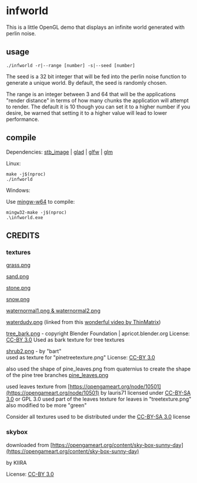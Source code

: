 # infworld

This is a little OpenGL demo that displays an infinite world generated with
perlin noise.

## usage

```
./infworld -r|--range [number] -s|--seed [number]
```

The seed is a 32 bit integer that will be fed into the perlin noise function
to generate a unique world. By default, the seed is randomly chosen.

The range is an integer between 3 and 64 that will be the applications
"render distance" in terms of how many chunks the application will attempt
to render. The default it is 10 though you can set it to a higher number if you desire, be warned that setting it to a higher value will lead to lower
performance.

## compile

Dependencies:
[stb_image](https://github.com/nothings/stb/blob/master/stb_image.h) |
[glad](https://github.com/Dav1dde/glad) |
[glfw](https://github.com/glfw/glfw) |
[glm](https://github.com/g-truc/glm)

Linux:

```
make -j$(nproc)
./infworld
```

Windows:

Use [mingw-w64](https://sourceforge.net/projects/mingw-w64) to compile:

```
mingw32-make -j$(nproc)
.\infworld.exe
```

## CREDITS

### textures
[grass.png](https://opengameart.org/content/seamless-grass-texture)

[sand.png](https://opengameart.org/content/seamless-beach-sand)

[stone.png](https://opengameart.org/node/15623)

[snow.png](https://opengameart.org/content/seamless-snow-texture-0)

[waternormal1.png & waternormal2.png](https://watersimulation.tumblr.com/post/115928250077/scrolling-normal-maps)

[waterdudv.png](https://www.dropbox.com/sh/lwvm5i223cwd5ue/AADedi_y3XTQ_j2aD2oH4DLKa?dl=0)
(linked from this [wonderful video by ThinMatrix](https://www.youtube.com/watch?v=7T5o4vZXAvI))

[tree_bark.png](https://opengameart.org/content/tree-bark-texture) - 
copyright Blender Foundation | apricot.blender.org 
License: [CC-BY 3.0](https://creativecommons.org/licenses/by/3.0/)
Used as bark texture for tree textures

[shrub2.png](https://opengameart.org/content/3-tiling-shrub-textures) - by "bart"  
used as texture for "pinetreetexture.png"
License: [CC-BY 3.0](https://creativecommons.org/licenses/by/3.0/)

also used the shape of pine_leaves.png from quaternius to create the shape of
the pine tree branches
[pine_leaves.png](https://opengameart.org/content/lowpoly-textured-trees-pineleavespng)

used leaves texture from [https://opengameart.org/node/10501](https://opengameart.org/node/10501)
by lauris71
licensed under [CC-BY-SA 3.0](https://creativecommons.org/licenses/by-sa/3.0/) 
or GPL 3.0 
used part of the leaves texture for leaves in "treetexture.png"
also modified to be more "green"

Consider all textures used to be distributed under the 
[CC-BY-SA 3.0](https://creativecommons.org/licenses/by-sa/3.0/) license

### skybox
downloaded from [https://opengameart.org/content/sky-box-sunny-day](https://opengameart.org/content/sky-box-sunny-day)

by KIIRA

License: [CC-BY 3.0](https://creativecommons.org/licenses/by/3.0/)
